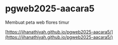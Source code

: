 # pgweb2025-aacara5
Membuat peta web flores timur

[https://jihanathiyah.github.io/pgweb2025-aacara5/](https://jihanathiyah.github.io/pgweb2025-aacara5/)